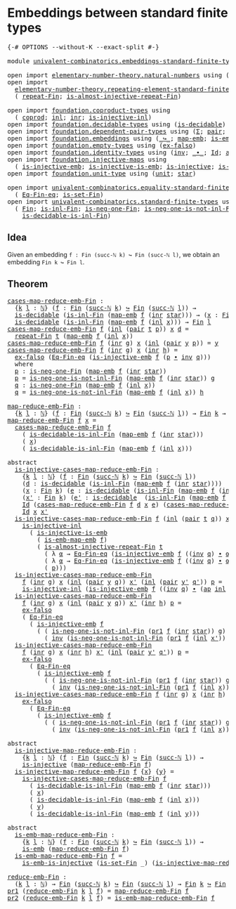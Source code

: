 # Embeddings between standard finite types

<pre class="Agda"><a id="53" class="Symbol">{-#</a> <a id="57" class="Keyword">OPTIONS</a> <a id="65" class="Pragma">--without-K</a> <a id="77" class="Pragma">--exact-split</a> <a id="91" class="Symbol">#-}</a>

<a id="96" class="Keyword">module</a> <a id="103" href="univalent-combinatorics.embeddings-standard-finite-types.html" class="Module">univalent-combinatorics.embeddings-standard-finite-types</a> <a id="160" class="Keyword">where</a>

<a id="167" class="Keyword">open</a> <a id="172" class="Keyword">import</a> <a id="179" href="elementary-number-theory.natural-numbers.html" class="Module">elementary-number-theory.natural-numbers</a> <a id="220" class="Keyword">using</a> <a id="226" class="Symbol">(</a><a id="227" href="elementary-number-theory.natural-numbers.html#1444" class="Datatype">ℕ</a><a id="228" class="Symbol">;</a> <a id="230" href="elementary-number-theory.natural-numbers.html#1465" class="InductiveConstructor">zero-ℕ</a><a id="236" class="Symbol">;</a> <a id="238" href="elementary-number-theory.natural-numbers.html#1478" class="InductiveConstructor">succ-ℕ</a><a id="244" class="Symbol">)</a>
<a id="246" class="Keyword">open</a> <a id="251" class="Keyword">import</a>
  <a id="260" href="elementary-number-theory.repeating-element-standard-finite-type.html" class="Module">elementary-number-theory.repeating-element-standard-finite-type</a> <a id="324" class="Keyword">using</a>
  <a id="332" class="Symbol">(</a> <a id="334" href="elementary-number-theory.repeating-element-standard-finite-type.html#721" class="Function">repeat-Fin</a><a id="344" class="Symbol">;</a> <a id="346" href="elementary-number-theory.repeating-element-standard-finite-type.html#1006" class="Function">is-almost-injective-repeat-Fin</a><a id="376" class="Symbol">)</a>

<a id="379" class="Keyword">open</a> <a id="384" class="Keyword">import</a> <a id="391" href="foundation.coproduct-types.html" class="Module">foundation.coproduct-types</a> <a id="418" class="Keyword">using</a>
  <a id="426" class="Symbol">(</a> <a id="428" href="foundation.coproduct-types.html#1168" class="Datatype">coprod</a><a id="434" class="Symbol">;</a> <a id="436" href="foundation.coproduct-types.html#1239" class="InductiveConstructor">inl</a><a id="439" class="Symbol">;</a> <a id="441" href="foundation.coproduct-types.html#1262" class="InductiveConstructor">inr</a><a id="444" class="Symbol">;</a> <a id="446" href="foundation.coproduct-types.html#2175" class="Function">is-injective-inl</a><a id="462" class="Symbol">)</a>
<a id="464" class="Keyword">open</a> <a id="469" class="Keyword">import</a> <a id="476" href="foundation.decidable-types.html" class="Module">foundation.decidable-types</a> <a id="503" class="Keyword">using</a> <a id="509" class="Symbol">(</a><a id="510" href="foundation.decidable-types.html#1741" class="Function">is-decidable</a><a id="522" class="Symbol">)</a>
<a id="524" class="Keyword">open</a> <a id="529" class="Keyword">import</a> <a id="536" href="foundation.dependent-pair-types.html" class="Module">foundation.dependent-pair-types</a> <a id="568" class="Keyword">using</a> <a id="574" class="Symbol">(</a><a id="575" href="foundation-core.dependent-pair-types.html#502" class="Record">Σ</a><a id="576" class="Symbol">;</a> <a id="578" href="foundation-core.dependent-pair-types.html#575" class="InductiveConstructor">pair</a><a id="582" class="Symbol">;</a> <a id="584" href="foundation-core.dependent-pair-types.html#592" class="Field">pr1</a><a id="587" class="Symbol">;</a> <a id="589" href="foundation-core.dependent-pair-types.html#604" class="Field">pr2</a><a id="592" class="Symbol">)</a>
<a id="594" class="Keyword">open</a> <a id="599" class="Keyword">import</a> <a id="606" href="foundation.embeddings.html" class="Module">foundation.embeddings</a> <a id="628" class="Keyword">using</a> <a id="634" class="Symbol">(</a><a id="635" href="foundation-core.embeddings.html#1062" class="Function Operator">_↪_</a><a id="638" class="Symbol">;</a> <a id="640" href="foundation-core.embeddings.html#1205" class="Function">map-emb</a><a id="647" class="Symbol">;</a> <a id="649" href="foundation-core.embeddings.html#1252" class="Function">is-emb-map-emb</a><a id="663" class="Symbol">;</a> <a id="665" href="foundation-core.embeddings.html#980" class="Function">is-emb</a><a id="671" class="Symbol">)</a>
<a id="673" class="Keyword">open</a> <a id="678" class="Keyword">import</a> <a id="685" href="foundation.empty-types.html" class="Module">foundation.empty-types</a> <a id="708" class="Keyword">using</a> <a id="714" class="Symbol">(</a><a id="715" href="foundation-core.empty-types.html#1147" class="Function">ex-falso</a><a id="723" class="Symbol">)</a>
<a id="725" class="Keyword">open</a> <a id="730" class="Keyword">import</a> <a id="737" href="foundation.identity-types.html" class="Module">foundation.identity-types</a> <a id="763" class="Keyword">using</a> <a id="769" class="Symbol">(</a><a id="770" href="foundation-core.identity-types.html#1552" class="Function">inv</a><a id="773" class="Symbol">;</a> <a id="775" href="foundation-core.identity-types.html#1239" class="Function Operator">_∙_</a><a id="778" class="Symbol">;</a> <a id="780" href="foundation-core.identity-types.html#641" class="Datatype">Id</a><a id="782" class="Symbol">;</a> <a id="784" href="foundation-core.identity-types.html#2853" class="Function">ap</a><a id="786" class="Symbol">)</a>
<a id="788" class="Keyword">open</a> <a id="793" class="Keyword">import</a> <a id="800" href="foundation.injective-maps.html" class="Module">foundation.injective-maps</a> <a id="826" class="Keyword">using</a>
  <a id="834" class="Symbol">(</a> <a id="836" href="foundation.injective-maps.html#3787" class="Function">is-injective-emb</a><a id="852" class="Symbol">;</a> <a id="854" href="foundation.injective-maps.html#3649" class="Function">is-injective-is-emb</a><a id="873" class="Symbol">;</a> <a id="875" href="foundation.injective-maps.html#1295" class="Function">is-injective</a><a id="887" class="Symbol">;</a> <a id="889" href="foundation.injective-maps.html#4595" class="Function">is-emb-is-injective</a><a id="908" class="Symbol">)</a>
<a id="910" class="Keyword">open</a> <a id="915" class="Keyword">import</a> <a id="922" href="foundation.unit-type.html" class="Module">foundation.unit-type</a> <a id="943" class="Keyword">using</a> <a id="949" class="Symbol">(</a><a id="950" href="foundation.unit-type.html#975" class="Datatype">unit</a><a id="954" class="Symbol">;</a> <a id="956" href="foundation.unit-type.html#999" class="InductiveConstructor">star</a><a id="960" class="Symbol">)</a>

<a id="963" class="Keyword">open</a> <a id="968" class="Keyword">import</a> <a id="975" href="univalent-combinatorics.equality-standard-finite-types.html" class="Module">univalent-combinatorics.equality-standard-finite-types</a> <a id="1030" class="Keyword">using</a>
  <a id="1038" class="Symbol">(</a> <a id="1040" href="univalent-combinatorics.equality-standard-finite-types.html#2154" class="Function">Eq-Fin-eq</a><a id="1049" class="Symbol">;</a> <a id="1051" href="univalent-combinatorics.equality-standard-finite-types.html#3523" class="Function">is-set-Fin</a><a id="1061" class="Symbol">)</a>
<a id="1063" class="Keyword">open</a> <a id="1068" class="Keyword">import</a> <a id="1075" href="univalent-combinatorics.standard-finite-types.html" class="Module">univalent-combinatorics.standard-finite-types</a> <a id="1121" class="Keyword">using</a>
  <a id="1129" class="Symbol">(</a> <a id="1131" href="univalent-combinatorics.standard-finite-types.html#1975" class="Function">Fin</a><a id="1134" class="Symbol">;</a> <a id="1136" href="univalent-combinatorics.standard-finite-types.html#2512" class="Function">is-inl-Fin</a><a id="1146" class="Symbol">;</a> <a id="1148" href="univalent-combinatorics.standard-finite-types.html#2306" class="Function">is-neg-one-Fin</a><a id="1162" class="Symbol">;</a> <a id="1164" href="univalent-combinatorics.standard-finite-types.html#2612" class="Function">is-neg-one-is-not-inl-Fin</a><a id="1189" class="Symbol">;</a>
    <a id="1195" href="univalent-combinatorics.standard-finite-types.html#3222" class="Function">is-decidable-is-inl-Fin</a><a id="1218" class="Symbol">)</a>
</pre>
## Idea

Given an embedding `f : Fin (succ-ℕ k) ↪ Fin (succ-ℕ l)`, we obtain an embedding `Fin k ↪ Fin l`.

## Theorem

<pre class="Agda"><a id="cases-map-reduce-emb-Fin"></a><a id="1353" href="univalent-combinatorics.embeddings-standard-finite-types.html#1353" class="Function">cases-map-reduce-emb-Fin</a> <a id="1378" class="Symbol">:</a>
  <a id="1382" class="Symbol">{</a><a id="1383" href="univalent-combinatorics.embeddings-standard-finite-types.html#1383" class="Bound">k</a> <a id="1385" href="univalent-combinatorics.embeddings-standard-finite-types.html#1385" class="Bound">l</a> <a id="1387" class="Symbol">:</a> <a id="1389" href="elementary-number-theory.natural-numbers.html#1444" class="Datatype">ℕ</a><a id="1390" class="Symbol">}</a> <a id="1392" class="Symbol">(</a><a id="1393" href="univalent-combinatorics.embeddings-standard-finite-types.html#1393" class="Bound">f</a> <a id="1395" class="Symbol">:</a> <a id="1397" href="univalent-combinatorics.standard-finite-types.html#1975" class="Function">Fin</a> <a id="1401" class="Symbol">(</a><a id="1402" href="elementary-number-theory.natural-numbers.html#1478" class="InductiveConstructor">succ-ℕ</a> <a id="1409" href="univalent-combinatorics.embeddings-standard-finite-types.html#1383" class="Bound">k</a><a id="1410" class="Symbol">)</a> <a id="1412" href="foundation-core.embeddings.html#1062" class="Function Operator">↪</a> <a id="1414" href="univalent-combinatorics.standard-finite-types.html#1975" class="Function">Fin</a> <a id="1418" class="Symbol">(</a><a id="1419" href="elementary-number-theory.natural-numbers.html#1478" class="InductiveConstructor">succ-ℕ</a> <a id="1426" href="univalent-combinatorics.embeddings-standard-finite-types.html#1385" class="Bound">l</a><a id="1427" class="Symbol">))</a> <a id="1430" class="Symbol">→</a>
  <a id="1434" href="foundation.decidable-types.html#1741" class="Function">is-decidable</a> <a id="1447" class="Symbol">(</a><a id="1448" href="univalent-combinatorics.standard-finite-types.html#2512" class="Function">is-inl-Fin</a> <a id="1459" class="Symbol">(</a><a id="1460" href="foundation-core.embeddings.html#1205" class="Function">map-emb</a> <a id="1468" href="univalent-combinatorics.embeddings-standard-finite-types.html#1393" class="Bound">f</a> <a id="1470" class="Symbol">(</a><a id="1471" href="foundation.coproduct-types.html#1262" class="InductiveConstructor">inr</a> <a id="1475" href="foundation.unit-type.html#999" class="InductiveConstructor">star</a><a id="1479" class="Symbol">)))</a> <a id="1483" class="Symbol">→</a> <a id="1485" class="Symbol">(</a><a id="1486" href="univalent-combinatorics.embeddings-standard-finite-types.html#1486" class="Bound">x</a> <a id="1488" class="Symbol">:</a> <a id="1490" href="univalent-combinatorics.standard-finite-types.html#1975" class="Function">Fin</a> <a id="1494" href="univalent-combinatorics.embeddings-standard-finite-types.html#1383" class="Bound">k</a><a id="1495" class="Symbol">)</a> <a id="1497" class="Symbol">→</a>
  <a id="1501" href="foundation.decidable-types.html#1741" class="Function">is-decidable</a> <a id="1514" class="Symbol">(</a><a id="1515" href="univalent-combinatorics.standard-finite-types.html#2512" class="Function">is-inl-Fin</a> <a id="1526" class="Symbol">(</a><a id="1527" href="foundation-core.embeddings.html#1205" class="Function">map-emb</a> <a id="1535" href="univalent-combinatorics.embeddings-standard-finite-types.html#1393" class="Bound">f</a> <a id="1537" class="Symbol">(</a><a id="1538" href="foundation.coproduct-types.html#1239" class="InductiveConstructor">inl</a> <a id="1542" href="univalent-combinatorics.embeddings-standard-finite-types.html#1486" class="Bound">x</a><a id="1543" class="Symbol">)))</a> <a id="1547" class="Symbol">→</a> <a id="1549" href="univalent-combinatorics.standard-finite-types.html#1975" class="Function">Fin</a> <a id="1553" href="univalent-combinatorics.embeddings-standard-finite-types.html#1385" class="Bound">l</a>
<a id="1555" href="univalent-combinatorics.embeddings-standard-finite-types.html#1353" class="Function">cases-map-reduce-emb-Fin</a> <a id="1580" href="univalent-combinatorics.embeddings-standard-finite-types.html#1580" class="Bound">f</a> <a id="1582" class="Symbol">(</a><a id="1583" href="foundation.coproduct-types.html#1239" class="InductiveConstructor">inl</a> <a id="1587" class="Symbol">(</a><a id="1588" href="foundation-core.dependent-pair-types.html#575" class="InductiveConstructor">pair</a> <a id="1593" href="univalent-combinatorics.embeddings-standard-finite-types.html#1593" class="Bound">t</a> <a id="1595" href="univalent-combinatorics.embeddings-standard-finite-types.html#1595" class="Bound">p</a><a id="1596" class="Symbol">))</a> <a id="1599" href="univalent-combinatorics.embeddings-standard-finite-types.html#1599" class="Bound">x</a> <a id="1601" href="univalent-combinatorics.embeddings-standard-finite-types.html#1601" class="Bound">d</a> <a id="1603" class="Symbol">=</a>
  <a id="1607" href="elementary-number-theory.repeating-element-standard-finite-type.html#721" class="Function">repeat-Fin</a> <a id="1618" href="univalent-combinatorics.embeddings-standard-finite-types.html#1593" class="Bound">t</a> <a id="1620" class="Symbol">(</a><a id="1621" href="foundation-core.embeddings.html#1205" class="Function">map-emb</a> <a id="1629" href="univalent-combinatorics.embeddings-standard-finite-types.html#1580" class="Bound">f</a> <a id="1631" class="Symbol">(</a><a id="1632" href="foundation.coproduct-types.html#1239" class="InductiveConstructor">inl</a> <a id="1636" href="univalent-combinatorics.embeddings-standard-finite-types.html#1599" class="Bound">x</a><a id="1637" class="Symbol">))</a>
<a id="1640" href="univalent-combinatorics.embeddings-standard-finite-types.html#1353" class="Function">cases-map-reduce-emb-Fin</a> <a id="1665" href="univalent-combinatorics.embeddings-standard-finite-types.html#1665" class="Bound">f</a> <a id="1667" class="Symbol">(</a><a id="1668" href="foundation.coproduct-types.html#1262" class="InductiveConstructor">inr</a> <a id="1672" href="univalent-combinatorics.embeddings-standard-finite-types.html#1672" class="Bound">g</a><a id="1673" class="Symbol">)</a> <a id="1675" href="univalent-combinatorics.embeddings-standard-finite-types.html#1675" class="Bound">x</a> <a id="1677" class="Symbol">(</a><a id="1678" href="foundation.coproduct-types.html#1239" class="InductiveConstructor">inl</a> <a id="1682" class="Symbol">(</a><a id="1683" href="foundation-core.dependent-pair-types.html#575" class="InductiveConstructor">pair</a> <a id="1688" href="univalent-combinatorics.embeddings-standard-finite-types.html#1688" class="Bound">y</a> <a id="1690" href="univalent-combinatorics.embeddings-standard-finite-types.html#1690" class="Bound">p</a><a id="1691" class="Symbol">))</a> <a id="1694" class="Symbol">=</a> <a id="1696" href="univalent-combinatorics.embeddings-standard-finite-types.html#1688" class="Bound">y</a>
<a id="1698" href="univalent-combinatorics.embeddings-standard-finite-types.html#1353" class="Function">cases-map-reduce-emb-Fin</a> <a id="1723" href="univalent-combinatorics.embeddings-standard-finite-types.html#1723" class="Bound">f</a> <a id="1725" class="Symbol">(</a><a id="1726" href="foundation.coproduct-types.html#1262" class="InductiveConstructor">inr</a> <a id="1730" href="univalent-combinatorics.embeddings-standard-finite-types.html#1730" class="Bound">g</a><a id="1731" class="Symbol">)</a> <a id="1733" href="univalent-combinatorics.embeddings-standard-finite-types.html#1733" class="Bound">x</a> <a id="1735" class="Symbol">(</a><a id="1736" href="foundation.coproduct-types.html#1262" class="InductiveConstructor">inr</a> <a id="1740" href="univalent-combinatorics.embeddings-standard-finite-types.html#1740" class="Bound">h</a><a id="1741" class="Symbol">)</a> <a id="1743" class="Symbol">=</a>
  <a id="1747" href="foundation-core.empty-types.html#1147" class="Function">ex-falso</a> <a id="1756" class="Symbol">(</a><a id="1757" href="univalent-combinatorics.equality-standard-finite-types.html#2154" class="Function">Eq-Fin-eq</a> <a id="1767" class="Symbol">(</a><a id="1768" href="foundation.injective-maps.html#3787" class="Function">is-injective-emb</a> <a id="1785" href="univalent-combinatorics.embeddings-standard-finite-types.html#1723" class="Bound">f</a> <a id="1787" class="Symbol">(</a><a id="1788" href="univalent-combinatorics.embeddings-standard-finite-types.html#1811" class="Function">p</a> <a id="1790" href="foundation-core.identity-types.html#1239" class="Function Operator">∙</a> <a id="1792" href="foundation-core.identity-types.html#1552" class="Function">inv</a> <a id="1796" href="univalent-combinatorics.embeddings-standard-finite-types.html#1912" class="Function">q</a><a id="1797" class="Symbol">)))</a>
  <a id="1803" class="Keyword">where</a>
  <a id="1811" href="univalent-combinatorics.embeddings-standard-finite-types.html#1811" class="Function">p</a> <a id="1813" class="Symbol">:</a> <a id="1815" href="univalent-combinatorics.standard-finite-types.html#2306" class="Function">is-neg-one-Fin</a> <a id="1830" class="Symbol">(</a><a id="1831" href="foundation-core.embeddings.html#1205" class="Function">map-emb</a> <a id="1839" href="univalent-combinatorics.embeddings-standard-finite-types.html#1723" class="Bound">f</a> <a id="1841" class="Symbol">(</a><a id="1842" href="foundation.coproduct-types.html#1262" class="InductiveConstructor">inr</a> <a id="1846" href="foundation.unit-type.html#999" class="InductiveConstructor">star</a><a id="1850" class="Symbol">))</a>
  <a id="1855" href="univalent-combinatorics.embeddings-standard-finite-types.html#1811" class="Function">p</a> <a id="1857" class="Symbol">=</a> <a id="1859" href="univalent-combinatorics.standard-finite-types.html#2612" class="Function">is-neg-one-is-not-inl-Fin</a> <a id="1885" class="Symbol">(</a><a id="1886" href="foundation-core.embeddings.html#1205" class="Function">map-emb</a> <a id="1894" href="univalent-combinatorics.embeddings-standard-finite-types.html#1723" class="Bound">f</a> <a id="1896" class="Symbol">(</a><a id="1897" href="foundation.coproduct-types.html#1262" class="InductiveConstructor">inr</a> <a id="1901" href="foundation.unit-type.html#999" class="InductiveConstructor">star</a><a id="1905" class="Symbol">))</a> <a id="1908" href="univalent-combinatorics.embeddings-standard-finite-types.html#1730" class="Bound">g</a>
  <a id="1912" href="univalent-combinatorics.embeddings-standard-finite-types.html#1912" class="Function">q</a> <a id="1914" class="Symbol">:</a> <a id="1916" href="univalent-combinatorics.standard-finite-types.html#2306" class="Function">is-neg-one-Fin</a> <a id="1931" class="Symbol">(</a><a id="1932" href="foundation-core.embeddings.html#1205" class="Function">map-emb</a> <a id="1940" href="univalent-combinatorics.embeddings-standard-finite-types.html#1723" class="Bound">f</a> <a id="1942" class="Symbol">(</a><a id="1943" href="foundation.coproduct-types.html#1239" class="InductiveConstructor">inl</a> <a id="1947" href="univalent-combinatorics.embeddings-standard-finite-types.html#1733" class="Bound">x</a><a id="1948" class="Symbol">))</a>
  <a id="1953" href="univalent-combinatorics.embeddings-standard-finite-types.html#1912" class="Function">q</a> <a id="1955" class="Symbol">=</a> <a id="1957" href="univalent-combinatorics.standard-finite-types.html#2612" class="Function">is-neg-one-is-not-inl-Fin</a> <a id="1983" class="Symbol">(</a><a id="1984" href="foundation-core.embeddings.html#1205" class="Function">map-emb</a> <a id="1992" href="univalent-combinatorics.embeddings-standard-finite-types.html#1723" class="Bound">f</a> <a id="1994" class="Symbol">(</a><a id="1995" href="foundation.coproduct-types.html#1239" class="InductiveConstructor">inl</a> <a id="1999" href="univalent-combinatorics.embeddings-standard-finite-types.html#1733" class="Bound">x</a><a id="2000" class="Symbol">))</a> <a id="2003" href="univalent-combinatorics.embeddings-standard-finite-types.html#1740" class="Bound">h</a>

<a id="map-reduce-emb-Fin"></a><a id="2006" href="univalent-combinatorics.embeddings-standard-finite-types.html#2006" class="Function">map-reduce-emb-Fin</a> <a id="2025" class="Symbol">:</a>
  <a id="2029" class="Symbol">{</a><a id="2030" href="univalent-combinatorics.embeddings-standard-finite-types.html#2030" class="Bound">k</a> <a id="2032" href="univalent-combinatorics.embeddings-standard-finite-types.html#2032" class="Bound">l</a> <a id="2034" class="Symbol">:</a> <a id="2036" href="elementary-number-theory.natural-numbers.html#1444" class="Datatype">ℕ</a><a id="2037" class="Symbol">}</a> <a id="2039" class="Symbol">(</a><a id="2040" href="univalent-combinatorics.embeddings-standard-finite-types.html#2040" class="Bound">f</a> <a id="2042" class="Symbol">:</a> <a id="2044" href="univalent-combinatorics.standard-finite-types.html#1975" class="Function">Fin</a> <a id="2048" class="Symbol">(</a><a id="2049" href="elementary-number-theory.natural-numbers.html#1478" class="InductiveConstructor">succ-ℕ</a> <a id="2056" href="univalent-combinatorics.embeddings-standard-finite-types.html#2030" class="Bound">k</a><a id="2057" class="Symbol">)</a> <a id="2059" href="foundation-core.embeddings.html#1062" class="Function Operator">↪</a> <a id="2061" href="univalent-combinatorics.standard-finite-types.html#1975" class="Function">Fin</a> <a id="2065" class="Symbol">(</a><a id="2066" href="elementary-number-theory.natural-numbers.html#1478" class="InductiveConstructor">succ-ℕ</a> <a id="2073" href="univalent-combinatorics.embeddings-standard-finite-types.html#2032" class="Bound">l</a><a id="2074" class="Symbol">))</a> <a id="2077" class="Symbol">→</a> <a id="2079" href="univalent-combinatorics.standard-finite-types.html#1975" class="Function">Fin</a> <a id="2083" href="univalent-combinatorics.embeddings-standard-finite-types.html#2030" class="Bound">k</a> <a id="2085" class="Symbol">→</a> <a id="2087" href="univalent-combinatorics.standard-finite-types.html#1975" class="Function">Fin</a> <a id="2091" href="univalent-combinatorics.embeddings-standard-finite-types.html#2032" class="Bound">l</a>
<a id="2093" href="univalent-combinatorics.embeddings-standard-finite-types.html#2006" class="Function">map-reduce-emb-Fin</a> <a id="2112" href="univalent-combinatorics.embeddings-standard-finite-types.html#2112" class="Bound">f</a> <a id="2114" href="univalent-combinatorics.embeddings-standard-finite-types.html#2114" class="Bound">x</a> <a id="2116" class="Symbol">=</a>
  <a id="2120" href="univalent-combinatorics.embeddings-standard-finite-types.html#1353" class="Function">cases-map-reduce-emb-Fin</a> <a id="2145" href="univalent-combinatorics.embeddings-standard-finite-types.html#2112" class="Bound">f</a>
    <a id="2151" class="Symbol">(</a> <a id="2153" href="univalent-combinatorics.standard-finite-types.html#3222" class="Function">is-decidable-is-inl-Fin</a> <a id="2177" class="Symbol">(</a><a id="2178" href="foundation-core.embeddings.html#1205" class="Function">map-emb</a> <a id="2186" href="univalent-combinatorics.embeddings-standard-finite-types.html#2112" class="Bound">f</a> <a id="2188" class="Symbol">(</a><a id="2189" href="foundation.coproduct-types.html#1262" class="InductiveConstructor">inr</a> <a id="2193" href="foundation.unit-type.html#999" class="InductiveConstructor">star</a><a id="2197" class="Symbol">)))</a>
    <a id="2205" class="Symbol">(</a> <a id="2207" href="univalent-combinatorics.embeddings-standard-finite-types.html#2114" class="Bound">x</a><a id="2208" class="Symbol">)</a>
    <a id="2214" class="Symbol">(</a> <a id="2216" href="univalent-combinatorics.standard-finite-types.html#3222" class="Function">is-decidable-is-inl-Fin</a> <a id="2240" class="Symbol">(</a><a id="2241" href="foundation-core.embeddings.html#1205" class="Function">map-emb</a> <a id="2249" href="univalent-combinatorics.embeddings-standard-finite-types.html#2112" class="Bound">f</a> <a id="2251" class="Symbol">(</a><a id="2252" href="foundation.coproduct-types.html#1239" class="InductiveConstructor">inl</a> <a id="2256" href="univalent-combinatorics.embeddings-standard-finite-types.html#2114" class="Bound">x</a><a id="2257" class="Symbol">)))</a>

<a id="2262" class="Keyword">abstract</a>
  <a id="is-injective-cases-map-reduce-emb-Fin"></a><a id="2273" href="univalent-combinatorics.embeddings-standard-finite-types.html#2273" class="Function">is-injective-cases-map-reduce-emb-Fin</a> <a id="2311" class="Symbol">:</a>
    <a id="2317" class="Symbol">{</a><a id="2318" href="univalent-combinatorics.embeddings-standard-finite-types.html#2318" class="Bound">k</a> <a id="2320" href="univalent-combinatorics.embeddings-standard-finite-types.html#2320" class="Bound">l</a> <a id="2322" class="Symbol">:</a> <a id="2324" href="elementary-number-theory.natural-numbers.html#1444" class="Datatype">ℕ</a><a id="2325" class="Symbol">}</a> <a id="2327" class="Symbol">(</a><a id="2328" href="univalent-combinatorics.embeddings-standard-finite-types.html#2328" class="Bound">f</a> <a id="2330" class="Symbol">:</a> <a id="2332" href="univalent-combinatorics.standard-finite-types.html#1975" class="Function">Fin</a> <a id="2336" class="Symbol">(</a><a id="2337" href="elementary-number-theory.natural-numbers.html#1478" class="InductiveConstructor">succ-ℕ</a> <a id="2344" href="univalent-combinatorics.embeddings-standard-finite-types.html#2318" class="Bound">k</a><a id="2345" class="Symbol">)</a> <a id="2347" href="foundation-core.embeddings.html#1062" class="Function Operator">↪</a> <a id="2349" href="univalent-combinatorics.standard-finite-types.html#1975" class="Function">Fin</a> <a id="2353" class="Symbol">(</a><a id="2354" href="elementary-number-theory.natural-numbers.html#1478" class="InductiveConstructor">succ-ℕ</a> <a id="2361" href="univalent-combinatorics.embeddings-standard-finite-types.html#2320" class="Bound">l</a><a id="2362" class="Symbol">))</a>
    <a id="2369" class="Symbol">(</a><a id="2370" href="univalent-combinatorics.embeddings-standard-finite-types.html#2370" class="Bound">d</a> <a id="2372" class="Symbol">:</a> <a id="2374" href="foundation.decidable-types.html#1741" class="Function">is-decidable</a> <a id="2387" class="Symbol">(</a><a id="2388" href="univalent-combinatorics.standard-finite-types.html#2512" class="Function">is-inl-Fin</a> <a id="2399" class="Symbol">(</a><a id="2400" href="foundation-core.embeddings.html#1205" class="Function">map-emb</a> <a id="2408" href="univalent-combinatorics.embeddings-standard-finite-types.html#2328" class="Bound">f</a> <a id="2410" class="Symbol">(</a><a id="2411" href="foundation.coproduct-types.html#1262" class="InductiveConstructor">inr</a> <a id="2415" href="foundation.unit-type.html#999" class="InductiveConstructor">star</a><a id="2419" class="Symbol">))))</a>
    <a id="2428" class="Symbol">(</a><a id="2429" href="univalent-combinatorics.embeddings-standard-finite-types.html#2429" class="Bound">x</a> <a id="2431" class="Symbol">:</a> <a id="2433" href="univalent-combinatorics.standard-finite-types.html#1975" class="Function">Fin</a> <a id="2437" href="univalent-combinatorics.embeddings-standard-finite-types.html#2318" class="Bound">k</a><a id="2438" class="Symbol">)</a> <a id="2440" class="Symbol">(</a><a id="2441" href="univalent-combinatorics.embeddings-standard-finite-types.html#2441" class="Bound">e</a> <a id="2443" class="Symbol">:</a> <a id="2445" href="foundation.decidable-types.html#1741" class="Function">is-decidable</a> <a id="2458" class="Symbol">(</a><a id="2459" href="univalent-combinatorics.standard-finite-types.html#2512" class="Function">is-inl-Fin</a> <a id="2470" class="Symbol">(</a><a id="2471" href="foundation-core.embeddings.html#1205" class="Function">map-emb</a> <a id="2479" href="univalent-combinatorics.embeddings-standard-finite-types.html#2328" class="Bound">f</a> <a id="2481" class="Symbol">(</a><a id="2482" href="foundation.coproduct-types.html#1239" class="InductiveConstructor">inl</a> <a id="2486" href="univalent-combinatorics.embeddings-standard-finite-types.html#2429" class="Bound">x</a><a id="2487" class="Symbol">))))</a>
    <a id="2496" class="Symbol">(</a><a id="2497" href="univalent-combinatorics.embeddings-standard-finite-types.html#2497" class="Bound">x&#39;</a> <a id="2500" class="Symbol">:</a> <a id="2502" href="univalent-combinatorics.standard-finite-types.html#1975" class="Function">Fin</a> <a id="2506" href="univalent-combinatorics.embeddings-standard-finite-types.html#2318" class="Bound">k</a><a id="2507" class="Symbol">)</a> <a id="2509" class="Symbol">(</a><a id="2510" href="univalent-combinatorics.embeddings-standard-finite-types.html#2510" class="Bound">e&#39;</a> <a id="2513" class="Symbol">:</a> <a id="2515" href="foundation.decidable-types.html#1741" class="Function">is-decidable</a>  <a id="2529" class="Symbol">(</a><a id="2530" href="univalent-combinatorics.standard-finite-types.html#2512" class="Function">is-inl-Fin</a> <a id="2541" class="Symbol">(</a><a id="2542" href="foundation-core.embeddings.html#1205" class="Function">map-emb</a> <a id="2550" href="univalent-combinatorics.embeddings-standard-finite-types.html#2328" class="Bound">f</a> <a id="2552" class="Symbol">(</a><a id="2553" href="foundation.coproduct-types.html#1239" class="InductiveConstructor">inl</a> <a id="2557" href="univalent-combinatorics.embeddings-standard-finite-types.html#2497" class="Bound">x&#39;</a><a id="2559" class="Symbol">))))</a> <a id="2564" class="Symbol">→</a>
    <a id="2570" href="foundation-core.identity-types.html#641" class="Datatype">Id</a> <a id="2573" class="Symbol">(</a><a id="2574" href="univalent-combinatorics.embeddings-standard-finite-types.html#1353" class="Function">cases-map-reduce-emb-Fin</a> <a id="2599" href="univalent-combinatorics.embeddings-standard-finite-types.html#2328" class="Bound">f</a> <a id="2601" href="univalent-combinatorics.embeddings-standard-finite-types.html#2370" class="Bound">d</a> <a id="2603" href="univalent-combinatorics.embeddings-standard-finite-types.html#2429" class="Bound">x</a> <a id="2605" href="univalent-combinatorics.embeddings-standard-finite-types.html#2441" class="Bound">e</a><a id="2606" class="Symbol">)</a> <a id="2608" class="Symbol">(</a><a id="2609" href="univalent-combinatorics.embeddings-standard-finite-types.html#1353" class="Function">cases-map-reduce-emb-Fin</a> <a id="2634" href="univalent-combinatorics.embeddings-standard-finite-types.html#2328" class="Bound">f</a> <a id="2636" href="univalent-combinatorics.embeddings-standard-finite-types.html#2370" class="Bound">d</a> <a id="2638" href="univalent-combinatorics.embeddings-standard-finite-types.html#2497" class="Bound">x&#39;</a> <a id="2641" href="univalent-combinatorics.embeddings-standard-finite-types.html#2510" class="Bound">e&#39;</a><a id="2643" class="Symbol">)</a> <a id="2645" class="Symbol">→</a>
    <a id="2651" href="foundation-core.identity-types.html#641" class="Datatype">Id</a> <a id="2654" href="univalent-combinatorics.embeddings-standard-finite-types.html#2429" class="Bound">x</a> <a id="2656" href="univalent-combinatorics.embeddings-standard-finite-types.html#2497" class="Bound">x&#39;</a>
  <a id="2661" href="univalent-combinatorics.embeddings-standard-finite-types.html#2273" class="Function">is-injective-cases-map-reduce-emb-Fin</a> <a id="2699" href="univalent-combinatorics.embeddings-standard-finite-types.html#2699" class="Bound">f</a> <a id="2701" class="Symbol">(</a><a id="2702" href="foundation.coproduct-types.html#1239" class="InductiveConstructor">inl</a> <a id="2706" class="Symbol">(</a><a id="2707" href="foundation-core.dependent-pair-types.html#575" class="InductiveConstructor">pair</a> <a id="2712" href="univalent-combinatorics.embeddings-standard-finite-types.html#2712" class="Bound">t</a> <a id="2714" href="univalent-combinatorics.embeddings-standard-finite-types.html#2714" class="Bound">q</a><a id="2715" class="Symbol">))</a> <a id="2718" href="univalent-combinatorics.embeddings-standard-finite-types.html#2718" class="Bound">x</a> <a id="2720" href="univalent-combinatorics.embeddings-standard-finite-types.html#2720" class="Bound">e</a> <a id="2722" href="univalent-combinatorics.embeddings-standard-finite-types.html#2722" class="Bound">x&#39;</a> <a id="2725" href="univalent-combinatorics.embeddings-standard-finite-types.html#2725" class="Bound">e&#39;</a> <a id="2728" href="univalent-combinatorics.embeddings-standard-finite-types.html#2728" class="Bound">p</a> <a id="2730" class="Symbol">=</a>
    <a id="2736" href="foundation.coproduct-types.html#2175" class="Function">is-injective-inl</a>
      <a id="2759" class="Symbol">(</a> <a id="2761" href="foundation.injective-maps.html#3649" class="Function">is-injective-is-emb</a>
        <a id="2789" class="Symbol">(</a> <a id="2791" href="foundation-core.embeddings.html#1252" class="Function">is-emb-map-emb</a> <a id="2806" href="univalent-combinatorics.embeddings-standard-finite-types.html#2699" class="Bound">f</a><a id="2807" class="Symbol">)</a>
        <a id="2817" class="Symbol">(</a> <a id="2819" href="elementary-number-theory.repeating-element-standard-finite-type.html#1006" class="Function">is-almost-injective-repeat-Fin</a> <a id="2850" href="univalent-combinatorics.embeddings-standard-finite-types.html#2712" class="Bound">t</a>
          <a id="2862" class="Symbol">(</a> <a id="2864" class="Symbol">λ</a> <a id="2866" href="univalent-combinatorics.embeddings-standard-finite-types.html#2866" class="Bound">α</a> <a id="2868" class="Symbol">→</a> <a id="2870" href="univalent-combinatorics.equality-standard-finite-types.html#2154" class="Function">Eq-Fin-eq</a> <a id="2880" class="Symbol">(</a><a id="2881" href="foundation.injective-maps.html#3787" class="Function">is-injective-emb</a> <a id="2898" href="univalent-combinatorics.embeddings-standard-finite-types.html#2699" class="Bound">f</a> <a id="2900" class="Symbol">((</a><a id="2902" href="foundation-core.identity-types.html#1552" class="Function">inv</a> <a id="2906" href="univalent-combinatorics.embeddings-standard-finite-types.html#2714" class="Bound">q</a><a id="2907" class="Symbol">)</a> <a id="2909" href="foundation-core.identity-types.html#1239" class="Function Operator">∙</a> <a id="2911" href="univalent-combinatorics.embeddings-standard-finite-types.html#2866" class="Bound">α</a><a id="2912" class="Symbol">)))</a>
          <a id="2926" class="Symbol">(</a> <a id="2928" class="Symbol">λ</a> <a id="2930" href="univalent-combinatorics.embeddings-standard-finite-types.html#2930" class="Bound">α</a> <a id="2932" class="Symbol">→</a> <a id="2934" href="univalent-combinatorics.equality-standard-finite-types.html#2154" class="Function">Eq-Fin-eq</a> <a id="2944" class="Symbol">(</a><a id="2945" href="foundation.injective-maps.html#3787" class="Function">is-injective-emb</a> <a id="2962" href="univalent-combinatorics.embeddings-standard-finite-types.html#2699" class="Bound">f</a> <a id="2964" class="Symbol">((</a><a id="2966" href="foundation-core.identity-types.html#1552" class="Function">inv</a> <a id="2970" href="univalent-combinatorics.embeddings-standard-finite-types.html#2714" class="Bound">q</a><a id="2971" class="Symbol">)</a> <a id="2973" href="foundation-core.identity-types.html#1239" class="Function Operator">∙</a> <a id="2975" href="univalent-combinatorics.embeddings-standard-finite-types.html#2930" class="Bound">α</a><a id="2976" class="Symbol">)))</a>
          <a id="2990" class="Symbol">(</a> <a id="2992" href="univalent-combinatorics.embeddings-standard-finite-types.html#2728" class="Bound">p</a><a id="2993" class="Symbol">)))</a>
  <a id="2999" href="univalent-combinatorics.embeddings-standard-finite-types.html#2273" class="Function">is-injective-cases-map-reduce-emb-Fin</a>
    <a id="3041" href="univalent-combinatorics.embeddings-standard-finite-types.html#3041" class="Bound">f</a> <a id="3043" class="Symbol">(</a><a id="3044" href="foundation.coproduct-types.html#1262" class="InductiveConstructor">inr</a> <a id="3048" href="univalent-combinatorics.embeddings-standard-finite-types.html#3048" class="Bound">g</a><a id="3049" class="Symbol">)</a> <a id="3051" href="univalent-combinatorics.embeddings-standard-finite-types.html#3051" class="Bound">x</a> <a id="3053" class="Symbol">(</a><a id="3054" href="foundation.coproduct-types.html#1239" class="InductiveConstructor">inl</a> <a id="3058" class="Symbol">(</a><a id="3059" href="foundation-core.dependent-pair-types.html#575" class="InductiveConstructor">pair</a> <a id="3064" href="univalent-combinatorics.embeddings-standard-finite-types.html#3064" class="Bound">y</a> <a id="3066" href="univalent-combinatorics.embeddings-standard-finite-types.html#3066" class="Bound">q</a><a id="3067" class="Symbol">))</a> <a id="3070" href="univalent-combinatorics.embeddings-standard-finite-types.html#3070" class="Bound">x&#39;</a> <a id="3073" class="Symbol">(</a><a id="3074" href="foundation.coproduct-types.html#1239" class="InductiveConstructor">inl</a> <a id="3078" class="Symbol">(</a><a id="3079" href="foundation-core.dependent-pair-types.html#575" class="InductiveConstructor">pair</a> <a id="3084" href="univalent-combinatorics.embeddings-standard-finite-types.html#3084" class="Bound">y&#39;</a> <a id="3087" href="univalent-combinatorics.embeddings-standard-finite-types.html#3087" class="Bound">q&#39;</a><a id="3089" class="Symbol">))</a> <a id="3092" href="univalent-combinatorics.embeddings-standard-finite-types.html#3092" class="Bound">p</a> <a id="3094" class="Symbol">=</a>
    <a id="3100" href="foundation.coproduct-types.html#2175" class="Function">is-injective-inl</a> <a id="3117" class="Symbol">(</a><a id="3118" href="foundation.injective-maps.html#3787" class="Function">is-injective-emb</a> <a id="3135" href="univalent-combinatorics.embeddings-standard-finite-types.html#3041" class="Bound">f</a> <a id="3137" class="Symbol">((</a><a id="3139" href="foundation-core.identity-types.html#1552" class="Function">inv</a> <a id="3143" href="univalent-combinatorics.embeddings-standard-finite-types.html#3066" class="Bound">q</a><a id="3144" class="Symbol">)</a> <a id="3146" href="foundation-core.identity-types.html#1239" class="Function Operator">∙</a> <a id="3148" class="Symbol">(</a><a id="3149" href="foundation-core.identity-types.html#2853" class="Function">ap</a> <a id="3152" href="foundation.coproduct-types.html#1239" class="InductiveConstructor">inl</a> <a id="3156" href="univalent-combinatorics.embeddings-standard-finite-types.html#3092" class="Bound">p</a> <a id="3158" href="foundation-core.identity-types.html#1239" class="Function Operator">∙</a> <a id="3160" href="univalent-combinatorics.embeddings-standard-finite-types.html#3087" class="Bound">q&#39;</a><a id="3162" class="Symbol">)))</a>
  <a id="3168" href="univalent-combinatorics.embeddings-standard-finite-types.html#2273" class="Function">is-injective-cases-map-reduce-emb-Fin</a>
    <a id="3210" href="univalent-combinatorics.embeddings-standard-finite-types.html#3210" class="Bound">f</a> <a id="3212" class="Symbol">(</a><a id="3213" href="foundation.coproduct-types.html#1262" class="InductiveConstructor">inr</a> <a id="3217" href="univalent-combinatorics.embeddings-standard-finite-types.html#3217" class="Bound">g</a><a id="3218" class="Symbol">)</a> <a id="3220" href="univalent-combinatorics.embeddings-standard-finite-types.html#3220" class="Bound">x</a> <a id="3222" class="Symbol">(</a><a id="3223" href="foundation.coproduct-types.html#1239" class="InductiveConstructor">inl</a> <a id="3227" class="Symbol">(</a><a id="3228" href="foundation-core.dependent-pair-types.html#575" class="InductiveConstructor">pair</a> <a id="3233" href="univalent-combinatorics.embeddings-standard-finite-types.html#3233" class="Bound">y</a> <a id="3235" href="univalent-combinatorics.embeddings-standard-finite-types.html#3235" class="Bound">q</a><a id="3236" class="Symbol">))</a> <a id="3239" href="univalent-combinatorics.embeddings-standard-finite-types.html#3239" class="Bound">x&#39;</a> <a id="3242" class="Symbol">(</a><a id="3243" href="foundation.coproduct-types.html#1262" class="InductiveConstructor">inr</a> <a id="3247" href="univalent-combinatorics.embeddings-standard-finite-types.html#3247" class="Bound">h</a><a id="3248" class="Symbol">)</a> <a id="3250" href="univalent-combinatorics.embeddings-standard-finite-types.html#3250" class="Bound">p</a> <a id="3252" class="Symbol">=</a>
    <a id="3258" href="foundation-core.empty-types.html#1147" class="Function">ex-falso</a>
    <a id="3271" class="Symbol">(</a> <a id="3273" href="univalent-combinatorics.equality-standard-finite-types.html#2154" class="Function">Eq-Fin-eq</a>
      <a id="3289" class="Symbol">(</a> <a id="3291" href="foundation.injective-maps.html#3787" class="Function">is-injective-emb</a> <a id="3308" href="univalent-combinatorics.embeddings-standard-finite-types.html#3210" class="Bound">f</a>
        <a id="3318" class="Symbol">(</a> <a id="3320" class="Symbol">(</a> <a id="3322" href="univalent-combinatorics.standard-finite-types.html#2612" class="Function">is-neg-one-is-not-inl-Fin</a> <a id="3348" class="Symbol">(</a><a id="3349" href="foundation-core.dependent-pair-types.html#592" class="Field">pr1</a> <a id="3353" href="univalent-combinatorics.embeddings-standard-finite-types.html#3210" class="Bound">f</a> <a id="3355" class="Symbol">(</a><a id="3356" href="foundation.coproduct-types.html#1262" class="InductiveConstructor">inr</a> <a id="3360" href="foundation.unit-type.html#999" class="InductiveConstructor">star</a><a id="3364" class="Symbol">))</a> <a id="3367" href="univalent-combinatorics.embeddings-standard-finite-types.html#3217" class="Bound">g</a><a id="3368" class="Symbol">)</a> <a id="3370" href="foundation-core.identity-types.html#1239" class="Function Operator">∙</a>
          <a id="3382" class="Symbol">(</a> <a id="3384" href="foundation-core.identity-types.html#1552" class="Function">inv</a> <a id="3388" class="Symbol">(</a><a id="3389" href="univalent-combinatorics.standard-finite-types.html#2612" class="Function">is-neg-one-is-not-inl-Fin</a> <a id="3415" class="Symbol">(</a><a id="3416" href="foundation-core.dependent-pair-types.html#592" class="Field">pr1</a> <a id="3420" href="univalent-combinatorics.embeddings-standard-finite-types.html#3210" class="Bound">f</a> <a id="3422" class="Symbol">(</a><a id="3423" href="foundation.coproduct-types.html#1239" class="InductiveConstructor">inl</a> <a id="3427" href="univalent-combinatorics.embeddings-standard-finite-types.html#3239" class="Bound">x&#39;</a><a id="3429" class="Symbol">))</a> <a id="3432" href="univalent-combinatorics.embeddings-standard-finite-types.html#3247" class="Bound">h</a><a id="3433" class="Symbol">)))))</a>
  <a id="3441" href="univalent-combinatorics.embeddings-standard-finite-types.html#2273" class="Function">is-injective-cases-map-reduce-emb-Fin</a>
    <a id="3483" href="univalent-combinatorics.embeddings-standard-finite-types.html#3483" class="Bound">f</a> <a id="3485" class="Symbol">(</a><a id="3486" href="foundation.coproduct-types.html#1262" class="InductiveConstructor">inr</a> <a id="3490" href="univalent-combinatorics.embeddings-standard-finite-types.html#3490" class="Bound">g</a><a id="3491" class="Symbol">)</a> <a id="3493" href="univalent-combinatorics.embeddings-standard-finite-types.html#3493" class="Bound">x</a> <a id="3495" class="Symbol">(</a><a id="3496" href="foundation.coproduct-types.html#1262" class="InductiveConstructor">inr</a> <a id="3500" href="univalent-combinatorics.embeddings-standard-finite-types.html#3500" class="Bound">h</a><a id="3501" class="Symbol">)</a> <a id="3503" href="univalent-combinatorics.embeddings-standard-finite-types.html#3503" class="Bound">x&#39;</a> <a id="3506" class="Symbol">(</a><a id="3507" href="foundation.coproduct-types.html#1239" class="InductiveConstructor">inl</a> <a id="3511" class="Symbol">(</a><a id="3512" href="foundation-core.dependent-pair-types.html#575" class="InductiveConstructor">pair</a> <a id="3517" href="univalent-combinatorics.embeddings-standard-finite-types.html#3517" class="Bound">y&#39;</a> <a id="3520" href="univalent-combinatorics.embeddings-standard-finite-types.html#3520" class="Bound">q&#39;</a><a id="3522" class="Symbol">))</a> <a id="3525" href="univalent-combinatorics.embeddings-standard-finite-types.html#3525" class="Bound">p</a> <a id="3527" class="Symbol">=</a>
    <a id="3533" href="foundation-core.empty-types.html#1147" class="Function">ex-falso</a>
      <a id="3548" class="Symbol">(</a> <a id="3550" href="univalent-combinatorics.equality-standard-finite-types.html#2154" class="Function">Eq-Fin-eq</a>
        <a id="3568" class="Symbol">(</a> <a id="3570" href="foundation.injective-maps.html#3787" class="Function">is-injective-emb</a> <a id="3587" href="univalent-combinatorics.embeddings-standard-finite-types.html#3483" class="Bound">f</a>
          <a id="3599" class="Symbol">(</a> <a id="3601" class="Symbol">(</a> <a id="3603" href="univalent-combinatorics.standard-finite-types.html#2612" class="Function">is-neg-one-is-not-inl-Fin</a> <a id="3629" class="Symbol">(</a><a id="3630" href="foundation-core.dependent-pair-types.html#592" class="Field">pr1</a> <a id="3634" href="univalent-combinatorics.embeddings-standard-finite-types.html#3483" class="Bound">f</a> <a id="3636" class="Symbol">(</a><a id="3637" href="foundation.coproduct-types.html#1262" class="InductiveConstructor">inr</a> <a id="3641" href="foundation.unit-type.html#999" class="InductiveConstructor">star</a><a id="3645" class="Symbol">))</a> <a id="3648" href="univalent-combinatorics.embeddings-standard-finite-types.html#3490" class="Bound">g</a><a id="3649" class="Symbol">)</a> <a id="3651" href="foundation-core.identity-types.html#1239" class="Function Operator">∙</a>
            <a id="3665" class="Symbol">(</a> <a id="3667" href="foundation-core.identity-types.html#1552" class="Function">inv</a> <a id="3671" class="Symbol">(</a><a id="3672" href="univalent-combinatorics.standard-finite-types.html#2612" class="Function">is-neg-one-is-not-inl-Fin</a> <a id="3698" class="Symbol">(</a><a id="3699" href="foundation-core.dependent-pair-types.html#592" class="Field">pr1</a> <a id="3703" href="univalent-combinatorics.embeddings-standard-finite-types.html#3483" class="Bound">f</a> <a id="3705" class="Symbol">(</a><a id="3706" href="foundation.coproduct-types.html#1239" class="InductiveConstructor">inl</a> <a id="3710" href="univalent-combinatorics.embeddings-standard-finite-types.html#3493" class="Bound">x</a><a id="3711" class="Symbol">))</a> <a id="3714" href="univalent-combinatorics.embeddings-standard-finite-types.html#3500" class="Bound">h</a><a id="3715" class="Symbol">)))))</a>
  <a id="3723" href="univalent-combinatorics.embeddings-standard-finite-types.html#2273" class="Function">is-injective-cases-map-reduce-emb-Fin</a> <a id="3761" href="univalent-combinatorics.embeddings-standard-finite-types.html#3761" class="Bound">f</a> <a id="3763" class="Symbol">(</a><a id="3764" href="foundation.coproduct-types.html#1262" class="InductiveConstructor">inr</a> <a id="3768" href="univalent-combinatorics.embeddings-standard-finite-types.html#3768" class="Bound">g</a><a id="3769" class="Symbol">)</a> <a id="3771" href="univalent-combinatorics.embeddings-standard-finite-types.html#3771" class="Bound">x</a> <a id="3773" class="Symbol">(</a><a id="3774" href="foundation.coproduct-types.html#1262" class="InductiveConstructor">inr</a> <a id="3778" href="univalent-combinatorics.embeddings-standard-finite-types.html#3778" class="Bound">h</a><a id="3779" class="Symbol">)</a> <a id="3781" href="univalent-combinatorics.embeddings-standard-finite-types.html#3781" class="Bound">x&#39;</a> <a id="3784" class="Symbol">(</a><a id="3785" href="foundation.coproduct-types.html#1262" class="InductiveConstructor">inr</a> <a id="3789" href="univalent-combinatorics.embeddings-standard-finite-types.html#3789" class="Bound">k</a><a id="3790" class="Symbol">)</a> <a id="3792" href="univalent-combinatorics.embeddings-standard-finite-types.html#3792" class="Bound">p</a> <a id="3794" class="Symbol">=</a>
    <a id="3800" href="foundation-core.empty-types.html#1147" class="Function">ex-falso</a>
      <a id="3815" class="Symbol">(</a> <a id="3817" href="univalent-combinatorics.equality-standard-finite-types.html#2154" class="Function">Eq-Fin-eq</a>
        <a id="3835" class="Symbol">(</a> <a id="3837" href="foundation.injective-maps.html#3787" class="Function">is-injective-emb</a> <a id="3854" href="univalent-combinatorics.embeddings-standard-finite-types.html#3761" class="Bound">f</a>
          <a id="3866" class="Symbol">(</a> <a id="3868" class="Symbol">(</a> <a id="3870" href="univalent-combinatorics.standard-finite-types.html#2612" class="Function">is-neg-one-is-not-inl-Fin</a> <a id="3896" class="Symbol">(</a><a id="3897" href="foundation-core.dependent-pair-types.html#592" class="Field">pr1</a> <a id="3901" href="univalent-combinatorics.embeddings-standard-finite-types.html#3761" class="Bound">f</a> <a id="3903" class="Symbol">(</a><a id="3904" href="foundation.coproduct-types.html#1262" class="InductiveConstructor">inr</a> <a id="3908" href="foundation.unit-type.html#999" class="InductiveConstructor">star</a><a id="3912" class="Symbol">))</a> <a id="3915" href="univalent-combinatorics.embeddings-standard-finite-types.html#3768" class="Bound">g</a><a id="3916" class="Symbol">)</a> <a id="3918" href="foundation-core.identity-types.html#1239" class="Function Operator">∙</a>
            <a id="3932" class="Symbol">(</a> <a id="3934" href="foundation-core.identity-types.html#1552" class="Function">inv</a> <a id="3938" class="Symbol">(</a><a id="3939" href="univalent-combinatorics.standard-finite-types.html#2612" class="Function">is-neg-one-is-not-inl-Fin</a> <a id="3965" class="Symbol">(</a><a id="3966" href="foundation-core.dependent-pair-types.html#592" class="Field">pr1</a> <a id="3970" href="univalent-combinatorics.embeddings-standard-finite-types.html#3761" class="Bound">f</a> <a id="3972" class="Symbol">(</a><a id="3973" href="foundation.coproduct-types.html#1239" class="InductiveConstructor">inl</a> <a id="3977" href="univalent-combinatorics.embeddings-standard-finite-types.html#3771" class="Bound">x</a><a id="3978" class="Symbol">))</a> <a id="3981" href="univalent-combinatorics.embeddings-standard-finite-types.html#3778" class="Bound">h</a><a id="3982" class="Symbol">)))))</a>

<a id="3989" class="Keyword">abstract</a>
  <a id="is-injective-map-reduce-emb-Fin"></a><a id="4000" href="univalent-combinatorics.embeddings-standard-finite-types.html#4000" class="Function">is-injective-map-reduce-emb-Fin</a> <a id="4032" class="Symbol">:</a>
    <a id="4038" class="Symbol">{</a><a id="4039" href="univalent-combinatorics.embeddings-standard-finite-types.html#4039" class="Bound">k</a> <a id="4041" href="univalent-combinatorics.embeddings-standard-finite-types.html#4041" class="Bound">l</a> <a id="4043" class="Symbol">:</a> <a id="4045" href="elementary-number-theory.natural-numbers.html#1444" class="Datatype">ℕ</a><a id="4046" class="Symbol">}</a> <a id="4048" class="Symbol">(</a><a id="4049" href="univalent-combinatorics.embeddings-standard-finite-types.html#4049" class="Bound">f</a> <a id="4051" class="Symbol">:</a> <a id="4053" href="univalent-combinatorics.standard-finite-types.html#1975" class="Function">Fin</a> <a id="4057" class="Symbol">(</a><a id="4058" href="elementary-number-theory.natural-numbers.html#1478" class="InductiveConstructor">succ-ℕ</a> <a id="4065" href="univalent-combinatorics.embeddings-standard-finite-types.html#4039" class="Bound">k</a><a id="4066" class="Symbol">)</a> <a id="4068" href="foundation-core.embeddings.html#1062" class="Function Operator">↪</a> <a id="4070" href="univalent-combinatorics.standard-finite-types.html#1975" class="Function">Fin</a> <a id="4074" class="Symbol">(</a><a id="4075" href="elementary-number-theory.natural-numbers.html#1478" class="InductiveConstructor">succ-ℕ</a> <a id="4082" href="univalent-combinatorics.embeddings-standard-finite-types.html#4041" class="Bound">l</a><a id="4083" class="Symbol">))</a> <a id="4086" class="Symbol">→</a>
    <a id="4092" href="foundation.injective-maps.html#1295" class="Function">is-injective</a> <a id="4105" class="Symbol">(</a><a id="4106" href="univalent-combinatorics.embeddings-standard-finite-types.html#2006" class="Function">map-reduce-emb-Fin</a> <a id="4125" href="univalent-combinatorics.embeddings-standard-finite-types.html#4049" class="Bound">f</a><a id="4126" class="Symbol">)</a>
  <a id="4130" href="univalent-combinatorics.embeddings-standard-finite-types.html#4000" class="Function">is-injective-map-reduce-emb-Fin</a> <a id="4162" href="univalent-combinatorics.embeddings-standard-finite-types.html#4162" class="Bound">f</a> <a id="4164" class="Symbol">{</a><a id="4165" href="univalent-combinatorics.embeddings-standard-finite-types.html#4165" class="Bound">x</a><a id="4166" class="Symbol">}</a> <a id="4168" class="Symbol">{</a><a id="4169" href="univalent-combinatorics.embeddings-standard-finite-types.html#4169" class="Bound">y</a><a id="4170" class="Symbol">}</a> <a id="4172" class="Symbol">=</a>
    <a id="4178" href="univalent-combinatorics.embeddings-standard-finite-types.html#2273" class="Function">is-injective-cases-map-reduce-emb-Fin</a> <a id="4216" href="univalent-combinatorics.embeddings-standard-finite-types.html#4162" class="Bound">f</a>
      <a id="4224" class="Symbol">(</a> <a id="4226" href="univalent-combinatorics.standard-finite-types.html#3222" class="Function">is-decidable-is-inl-Fin</a> <a id="4250" class="Symbol">(</a><a id="4251" href="foundation-core.embeddings.html#1205" class="Function">map-emb</a> <a id="4259" href="univalent-combinatorics.embeddings-standard-finite-types.html#4162" class="Bound">f</a> <a id="4261" class="Symbol">(</a><a id="4262" href="foundation.coproduct-types.html#1262" class="InductiveConstructor">inr</a> <a id="4266" href="foundation.unit-type.html#999" class="InductiveConstructor">star</a><a id="4270" class="Symbol">)))</a>
      <a id="4280" class="Symbol">(</a> <a id="4282" href="univalent-combinatorics.embeddings-standard-finite-types.html#4165" class="Bound">x</a><a id="4283" class="Symbol">)</a>
      <a id="4291" class="Symbol">(</a> <a id="4293" href="univalent-combinatorics.standard-finite-types.html#3222" class="Function">is-decidable-is-inl-Fin</a> <a id="4317" class="Symbol">(</a><a id="4318" href="foundation-core.embeddings.html#1205" class="Function">map-emb</a> <a id="4326" href="univalent-combinatorics.embeddings-standard-finite-types.html#4162" class="Bound">f</a> <a id="4328" class="Symbol">(</a><a id="4329" href="foundation.coproduct-types.html#1239" class="InductiveConstructor">inl</a> <a id="4333" href="univalent-combinatorics.embeddings-standard-finite-types.html#4165" class="Bound">x</a><a id="4334" class="Symbol">)))</a>
      <a id="4344" class="Symbol">(</a> <a id="4346" href="univalent-combinatorics.embeddings-standard-finite-types.html#4169" class="Bound">y</a><a id="4347" class="Symbol">)</a>
      <a id="4355" class="Symbol">(</a> <a id="4357" href="univalent-combinatorics.standard-finite-types.html#3222" class="Function">is-decidable-is-inl-Fin</a> <a id="4381" class="Symbol">(</a><a id="4382" href="foundation-core.embeddings.html#1205" class="Function">map-emb</a> <a id="4390" href="univalent-combinatorics.embeddings-standard-finite-types.html#4162" class="Bound">f</a> <a id="4392" class="Symbol">(</a><a id="4393" href="foundation.coproduct-types.html#1239" class="InductiveConstructor">inl</a> <a id="4397" href="univalent-combinatorics.embeddings-standard-finite-types.html#4169" class="Bound">y</a><a id="4398" class="Symbol">)))</a>

<a id="4403" class="Keyword">abstract</a>
  <a id="is-emb-map-reduce-emb-Fin"></a><a id="4414" href="univalent-combinatorics.embeddings-standard-finite-types.html#4414" class="Function">is-emb-map-reduce-emb-Fin</a> <a id="4440" class="Symbol">:</a>
    <a id="4446" class="Symbol">{</a><a id="4447" href="univalent-combinatorics.embeddings-standard-finite-types.html#4447" class="Bound">k</a> <a id="4449" href="univalent-combinatorics.embeddings-standard-finite-types.html#4449" class="Bound">l</a> <a id="4451" class="Symbol">:</a> <a id="4453" href="elementary-number-theory.natural-numbers.html#1444" class="Datatype">ℕ</a><a id="4454" class="Symbol">}</a> <a id="4456" class="Symbol">(</a><a id="4457" href="univalent-combinatorics.embeddings-standard-finite-types.html#4457" class="Bound">f</a> <a id="4459" class="Symbol">:</a> <a id="4461" href="univalent-combinatorics.standard-finite-types.html#1975" class="Function">Fin</a> <a id="4465" class="Symbol">(</a><a id="4466" href="elementary-number-theory.natural-numbers.html#1478" class="InductiveConstructor">succ-ℕ</a> <a id="4473" href="univalent-combinatorics.embeddings-standard-finite-types.html#4447" class="Bound">k</a><a id="4474" class="Symbol">)</a> <a id="4476" href="foundation-core.embeddings.html#1062" class="Function Operator">↪</a> <a id="4478" href="univalent-combinatorics.standard-finite-types.html#1975" class="Function">Fin</a> <a id="4482" class="Symbol">(</a><a id="4483" href="elementary-number-theory.natural-numbers.html#1478" class="InductiveConstructor">succ-ℕ</a> <a id="4490" href="univalent-combinatorics.embeddings-standard-finite-types.html#4449" class="Bound">l</a><a id="4491" class="Symbol">))</a> <a id="4494" class="Symbol">→</a>
    <a id="4500" href="foundation-core.embeddings.html#980" class="Function">is-emb</a> <a id="4507" class="Symbol">(</a><a id="4508" href="univalent-combinatorics.embeddings-standard-finite-types.html#2006" class="Function">map-reduce-emb-Fin</a> <a id="4527" href="univalent-combinatorics.embeddings-standard-finite-types.html#4457" class="Bound">f</a><a id="4528" class="Symbol">)</a>
  <a id="4532" href="univalent-combinatorics.embeddings-standard-finite-types.html#4414" class="Function">is-emb-map-reduce-emb-Fin</a> <a id="4558" href="univalent-combinatorics.embeddings-standard-finite-types.html#4558" class="Bound">f</a> <a id="4560" class="Symbol">=</a>
    <a id="4566" href="foundation.injective-maps.html#4595" class="Function">is-emb-is-injective</a> <a id="4586" class="Symbol">(</a><a id="4587" href="univalent-combinatorics.equality-standard-finite-types.html#3523" class="Function">is-set-Fin</a> <a id="4598" class="Symbol">_)</a> <a id="4601" class="Symbol">(</a><a id="4602" href="univalent-combinatorics.embeddings-standard-finite-types.html#4000" class="Function">is-injective-map-reduce-emb-Fin</a> <a id="4634" href="univalent-combinatorics.embeddings-standard-finite-types.html#4558" class="Bound">f</a><a id="4635" class="Symbol">)</a>

<a id="reduce-emb-Fin"></a><a id="4638" href="univalent-combinatorics.embeddings-standard-finite-types.html#4638" class="Function">reduce-emb-Fin</a> <a id="4653" class="Symbol">:</a>
  <a id="4657" class="Symbol">(</a><a id="4658" href="univalent-combinatorics.embeddings-standard-finite-types.html#4658" class="Bound">k</a> <a id="4660" href="univalent-combinatorics.embeddings-standard-finite-types.html#4660" class="Bound">l</a> <a id="4662" class="Symbol">:</a> <a id="4664" href="elementary-number-theory.natural-numbers.html#1444" class="Datatype">ℕ</a><a id="4665" class="Symbol">)</a> <a id="4667" class="Symbol">→</a> <a id="4669" href="univalent-combinatorics.standard-finite-types.html#1975" class="Function">Fin</a> <a id="4673" class="Symbol">(</a><a id="4674" href="elementary-number-theory.natural-numbers.html#1478" class="InductiveConstructor">succ-ℕ</a> <a id="4681" href="univalent-combinatorics.embeddings-standard-finite-types.html#4658" class="Bound">k</a><a id="4682" class="Symbol">)</a> <a id="4684" href="foundation-core.embeddings.html#1062" class="Function Operator">↪</a> <a id="4686" href="univalent-combinatorics.standard-finite-types.html#1975" class="Function">Fin</a> <a id="4690" class="Symbol">(</a><a id="4691" href="elementary-number-theory.natural-numbers.html#1478" class="InductiveConstructor">succ-ℕ</a> <a id="4698" href="univalent-combinatorics.embeddings-standard-finite-types.html#4660" class="Bound">l</a><a id="4699" class="Symbol">)</a> <a id="4701" class="Symbol">→</a> <a id="4703" href="univalent-combinatorics.standard-finite-types.html#1975" class="Function">Fin</a> <a id="4707" href="univalent-combinatorics.embeddings-standard-finite-types.html#4658" class="Bound">k</a> <a id="4709" href="foundation-core.embeddings.html#1062" class="Function Operator">↪</a> <a id="4711" href="univalent-combinatorics.standard-finite-types.html#1975" class="Function">Fin</a> <a id="4715" href="univalent-combinatorics.embeddings-standard-finite-types.html#4660" class="Bound">l</a>
<a id="4717" href="foundation-core.dependent-pair-types.html#592" class="Field">pr1</a> <a id="4721" class="Symbol">(</a><a id="4722" href="univalent-combinatorics.embeddings-standard-finite-types.html#4638" class="Function">reduce-emb-Fin</a> <a id="4737" href="univalent-combinatorics.embeddings-standard-finite-types.html#4737" class="Bound">k</a> <a id="4739" href="univalent-combinatorics.embeddings-standard-finite-types.html#4739" class="Bound">l</a> <a id="4741" href="univalent-combinatorics.embeddings-standard-finite-types.html#4741" class="Bound">f</a><a id="4742" class="Symbol">)</a> <a id="4744" class="Symbol">=</a> <a id="4746" href="univalent-combinatorics.embeddings-standard-finite-types.html#2006" class="Function">map-reduce-emb-Fin</a> <a id="4765" href="univalent-combinatorics.embeddings-standard-finite-types.html#4741" class="Bound">f</a>
<a id="4767" href="foundation-core.dependent-pair-types.html#604" class="Field">pr2</a> <a id="4771" class="Symbol">(</a><a id="4772" href="univalent-combinatorics.embeddings-standard-finite-types.html#4638" class="Function">reduce-emb-Fin</a> <a id="4787" href="univalent-combinatorics.embeddings-standard-finite-types.html#4787" class="Bound">k</a> <a id="4789" href="univalent-combinatorics.embeddings-standard-finite-types.html#4789" class="Bound">l</a> <a id="4791" href="univalent-combinatorics.embeddings-standard-finite-types.html#4791" class="Bound">f</a><a id="4792" class="Symbol">)</a> <a id="4794" class="Symbol">=</a> <a id="4796" href="univalent-combinatorics.embeddings-standard-finite-types.html#4414" class="Function">is-emb-map-reduce-emb-Fin</a> <a id="4822" href="univalent-combinatorics.embeddings-standard-finite-types.html#4791" class="Bound">f</a>
</pre>